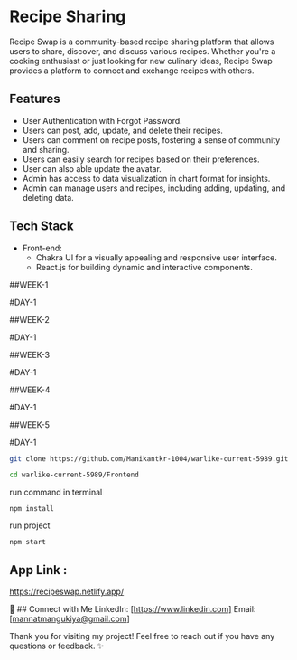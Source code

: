 # Recipe Sharing

Recipe Swap is a community-based recipe sharing platform that allows users to share, discover, and discuss various recipes. Whether you're a cooking enthusiast or just looking for new culinary ideas, Recipe Swap provides a platform to connect and exchange recipes with others.

## Features

- User Authentication with Forgot Password.
- Users can post, add, update, and delete their recipes.
- Users can comment on recipe posts, fostering a sense of community and sharing.
- Users can easily search for recipes based on their preferences.
- User can also able update the avatar.
- Admin has access to data visualization in chart format for insights.
- Admin can manage users and recipes, including adding, updating, and deleting data.

## Tech Stack

- Front-end:
  - Chakra UI for a visually appealing and responsive user interface.
  - React.js for building dynamic and interactive components.

##WEEK-1

#DAY-1

##WEEK-2

#DAY-1

##WEEK-3

#DAY-1

##WEEK-4

#DAY-1

##WEEK-5

#DAY-1
    

```bash
git clone https://github.com/Manikantkr-1004/warlike-current-5989.git
```

```bash
cd warlike-current-5989/Frontend
```

run command in terminal
```
npm install
```

run project
```
npm start
```
## App Link : 
https://recipeswap.netlify.app/

🤝 ## Connect with Me
LinkedIn: [https://www.linkedin.com]
Email: [mannatmangukiya@gmail.com]

Thank you for visiting my project! Feel free to reach out if you have any questions or feedback. ✨
